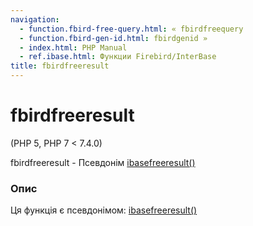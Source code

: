```yaml
---
navigation:
  - function.fbird-free-query.html: « fbirdfreequery
  - function.fbird-gen-id.html: fbirdgenid »
  - index.html: PHP Manual
  - ref.ibase.html: Функции Firebird/InterBase
title: fbirdfreeresult
---
```

# fbirdfreeresult

(PHP 5, PHP 7 < 7.4.0)

fbirdfreeresult - Псевдонім [ibasefreeresult()](function.ibase-free-result.html)

### Опис

Ця функція є псевдонімом: [ibasefreeresult()](function.ibase-free-result.html)
